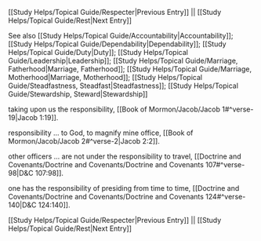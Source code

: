 [[Study Helps/Topical Guide/Respecter|Previous Entry]]  ||  [[Study Helps/Topical Guide/Rest|Next Entry]]

 See also [[Study Helps/Topical Guide/Accountability|Accountability]]; [[Study Helps/Topical Guide/Dependability|Dependability]]; [[Study Helps/Topical Guide/Duty|Duty]]; [[Study Helps/Topical Guide/Leadership|Leadership]]; [[Study Helps/Topical Guide/Marriage, Fatherhood|Marriage, Fatherhood]]; [[Study Helps/Topical Guide/Marriage, Motherhood|Marriage, Motherhood]]; [[Study Helps/Topical Guide/Steadfastness, Steadfast|Steadfastness]]; [[Study Helps/Topical Guide/Stewardship, Steward|Stewardship]]

 taking upon us the responsibility, [[Book of Mormon/Jacob/Jacob 1#^verse-19|Jacob 1:19]].

 responsibility ... to God, to magnify mine office, [[Book of Mormon/Jacob/Jacob 2#^verse-2|Jacob 2:2]].

 other officers ... are not under the responsibility to travel, [[Doctrine and Covenants/Doctrine and Covenants/Doctrine and Covenants 107#^verse-98|D&C 107:98]].

 one has the responsibility of presiding from time to time, [[Doctrine and Covenants/Doctrine and Covenants/Doctrine and Covenants 124#^verse-140|D&C 124:140]].

[[Study Helps/Topical Guide/Respecter|Previous Entry]]  ||  [[Study Helps/Topical Guide/Rest|Next Entry]]